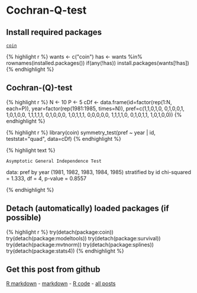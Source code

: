 Cochran-Q-test
=========================

Install required packages
-------------------------

[`coin`](http://cran.r-project.org/package=coin)


{% highlight r %}
wants <- c("coin")
has   <- wants %in% rownames(installed.packages())
if(any(!has)) install.packages(wants[!has])
{% endhighlight %}


Cochran-\(Q\)-test
-------------------------


{% highlight r %}
N   <- 10
P   <- 5
cDf <- data.frame(id=factor(rep(1:N, each=P)),
                  year=factor(rep(1981:1985, times=N)),
                  pref=c(1,1,0,1,0, 0,1,0,0,1, 1,0,1,0,0, 1,1,1,1,1, 0,1,0,0,0,
                         1,0,1,1,1, 0,0,0,0,0, 1,1,1,1,0, 0,1,0,1,1, 1,0,1,0,0))
{% endhighlight %}



{% highlight r %}
library(coin)
symmetry_test(pref ~ year | id, teststat="quad", data=cDf)
{% endhighlight %}



{% highlight text %}

	Asymptotic General Independence Test

data:  pref by
	 year (1981, 1982, 1983, 1984, 1985) 
	 stratified by id 
chi-squared = 1.333, df = 4, p-value = 0.8557

{% endhighlight %}


Detach (automatically) loaded packages (if possible)
-------------------------


{% highlight r %}
try(detach(package:coin))
try(detach(package:modeltools))
try(detach(package:survival))
try(detach(package:mvtnorm))
try(detach(package:splines))
try(detach(package:stats4))
{% endhighlight %}


Get this post from github
----------------------------------------------

[R markdown](https://github.com/dwoll/RExRepos/raw/master/Rmd/npCochran.Rmd) - [markdown](https://github.com/dwoll/RExRepos/raw/master/md/npCochran.md) - [R code](https://github.com/dwoll/RExRepos/raw/master/R/npCochran.R) - [all posts](https://github.com/dwoll/RExRepos)
